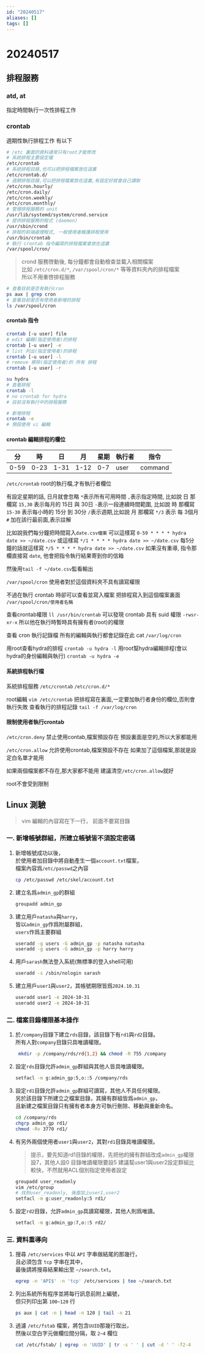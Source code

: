 ```yaml
---
id: "20240517"
aliases: []
tags: []
---
```


# 20240517

## 排程服務

### atd, at

指定時間執行一次性排程工作

### crontab

週期性執行排程工作
有以下

```sh
# /etc 裏面的資料通常只有root才能修改
# 系統排程主要設定檔
/etc/crontab
# 系統排程目錄,也可以把排程檔案放在這裏
/etc/crontab.d/
# 週期排程目錄,可以把排程檔案放在這裏,有設定好就會自己讀取
/etc/cron.hourly/
/etc/cron.daily/
/etc/cron.weekly/
/etc/cron.monthly/
# 管理排程服務的 unit
/usr/lib/systemd/system/crond.service
# 提供排程服務的程式 (daemon)
/usr/sbin/crond
# 排程的前端處理程式, 一般使用者維護排程使用
/usr/bin/crontab
# 執行 crontab 指令編寫的排程檔案會放在這裏
/var/spool/cron/
```

> crond 服務啓動後, 每分鐘都會自動檢查並載入相關檔案  
> 比如 `/etc/cron.d/*`, `/var/spool/cron/*` 等等資料夾內的排程檔案  
> 所以不用重啓排程服務

```sh
# 查看目前是否有執行cron
ps aux | grep cron
# 查看目前是否有使用者新增的排程
ls /var/spool/cron
```

#### crontab 指令

```sh
crontab [-u user] file
# edit 編輯(指定使用者)的排程
crontab [-u user] -e
# list 列出(指定使用者)的排程
crontab [-u user] -l
# remove 移除(指定使用者)的 所有 排程
crontab [-u user] -r
```

```sh
su hydra
# 查看排程
crontab -l
# no crontab for hydra
# 目前沒有執行中的排程服務

# 新增排程
crontab -e
# 預設使用 vi 編輯
```

#### crontab 編輯排程的欄位

| 分   | 時   | 日   | 月   | 星期 | 執行者 | 指令    |
| ---- | ---- | ---- | ---- | ---- | ------ | ------- |
| 0-59 | 0-23 | 1-31 | 1-12 | 0-7  | user   | command |

`/etc/crontab` root的執行檔,才有執行者欄位

有設定星期的話, 日月就會忽略
`*`表示所有可用時間
`,`表示指定時間, 比如說 日 那欄寫 `15,30` 表示每月的 15日 與 30日
`-`表示一段連續時間範圍, 比如說 時 那欄寫 `15-30` 表示每小時的 15分 到 30分
`/`表示週期,比如說 月 那欄寫 `*/3` 表示 每 3個月
`#` 加在該行最前面,表示註解

比如說我們每分鐘把時間寫入`date.csv檔案`
可以這樣寫
`0-59 * * * * hydra date >> ~/date.csv`
或這樣寫
`*/1 * * * * hydra date >> ~/date.csv`
每5分鐘的話就這樣寫
`*/5 * * * * hydra date >> ~/date.csv`
如果沒有重導, 指令那欄直接寫 `date`, 他會把指令執行結果寄到你的信箱

然後用`tail -f ~/date.csv`監看輸出

`/var/spool/cron`
使用者對於這個資料夾不具有讀寫權限

不過在執行 crontab 時卻可以查看並寫入檔案
把排程寫入到這個檔案裏面
`/var/spool/cron/使用者名稱`

查看crontab權限
`ll /usr/bin/crontab`
可以發現 crontab 具有 suid 權限
`-rwsr-xr-x`
所以他在執行時暫時具有擁有者(root)的權限

查看 cron 執行記錄檔
所有的編輯與執行都會記錄在此
cat `/var/log/cron`

用root查看hydra的排程
`crontab -u hydra -l`
用root幫hydra編輯排程(會以hydra的身份編輯與執行)
`crontab -u hydra -e`

#### 系統排程執行檔

系統排程服務
`/etc/crontab`
`/etc/cron.d/*`

root編輯
`vim /etc/crontab`
把排程寫在裏面,一定要加執行者身份的欄位,否則會執行失敗
查看執行的排程記錄 `tail -f /var/log/cron`

#### 限制使用者執行crontab

`/etc/cron.deny`
禁止使用contab,檔案預設存在
預設裏面是空的,所以大家都能用

`/etc/cron.allow`
允許使用crontab,檔案預設不存在
如果加了這個檔案,那就是設定白名單才能用

如果兩個檔案都不存在,那大家都不能用
建議清空`/etc/cron.allow`就好

root不會受到限制

## Linux 測驗

> vim 編輯的內容寫在下一行， 前面不要寫目錄

### 一. 新增帳號群組，所建立帳號皆不須設定密碼

1. 新增帳號成功以後，  
   於使用者加目錄中將自動產生一個`account.txt`檔案，  
   檔案內容爲`/etc/passwd`之內容

    ```sh
    cp /etc/passwd /etc/skel/account.txt
    ```

2. 建立名爲`admin_gp`的群組
    ```sh
    groupadd admin_gp
    ```
3. 建立用戶`natasha`與`harry`，  
   皆以`admin_gp`作爲附屬群組，  
   `users`作爲主要群組
    ```sh
    useradd -g users -G admin_gp -p natasha natasha
    useradd -g users -G admin_gp -p harry harry
    ```
4. 用戶`sarash`無法登入系統(無標準的登入shell可用)
    ```sh
    useradd -s /sbin/nologin sarash
    ```
5. 建立用戶`user1`與`user2`，其帳號期限皆爲`2024.10.31`
    ```sh
    useradd user1 -e 2024-10-31
    useradd user2 -e 2024-10-31
    ```

### 二. 檔案目錄權限基本操作

1. 於`/company`目錄下建立`rds`目錄，該目錄下有`rd1`與`rd2`目錄。  
   所有人對`company`目錄只具唯讀權限。
    ```sh
     mkdir -p /company/rds/rd{1,2} && chmod -R 755 /company
    ```
2. 設定`rds`目錄允許`admin_gp`群組與其他人皆具唯讀權限。

    ```sh
    setfacl -m g:admin_gp:5,o::5 /company/rds
    ```

3. 設定`rd1`目錄允許`admin_gp`群組可讀寫，其他人不具任何權限。  
   另於該目錄下所建立之檔案目錄，其擁有群組皆爲`admin_gp`，  
   且新建之檔案目錄只有擁有者本身方可執行刪除、移動與重新命名。

    ```sh
    cd /company/rds
    chgrp admin_gp rd1/
    chmod -Rv 3770 rd1/
    ```

4. 有另外兩個使用者`user1`與`user2`，其對`rd1`目錄具唯讀權限。

    > 提示，要先知道rd1目錄的權限，先把他的擁有群組改成`admin_gp`權限設7，其他人設0
    > 目錄唯讀權限要設5
    > 建議幫user1與user2設定群組比較快，不然就用ACL個別指定使用者設定

    ```sh
    groupadd user_readonly
    vim /etc/group
    # 找到user_readonly, 後面加上user1,user2
    setfacl -m g:user_readonly:5 rd1/
    ```

5. 設定`rd2`目錄，允許`admin_gp`具讀寫權限，其他人則爲唯讀。
    ```sh
    setfacl -m g:admin_gp:7,o::5 rd2/
    ```

### 三. 資料重導向

1. 搜尋 `/etc/services` 中以 `API` 字串做結尾的那幾行，  
   且必須包含 `tcp` 字串在其中，  
   最後請將搜尋結果輸出至 `~/search.txt`。
    ```sh
    egrep -n 'API$' -n 'tcp' /etc/services | tee ~/search.txt
    ```
2. 列出系統所有程序並將每行訊息前附上編號，  
   但只列印出第 `100~120` 行
    ```sh
    ps aux | cat -n | head -n 120 | tail -n 21
    ```
3. 過濾 `/etc/fstab` 檔案，將包含`UUID`那幾行取出，  
   然後以空白字元做欄位間分隔，取 `2~4` 欄位
    ```sh
    cat /etc/fstab/ | egrep -n 'UUID' | tr -s ' ' | cut -d ' ' -f2-4
    ```
